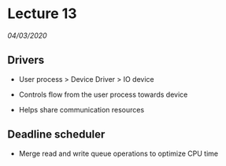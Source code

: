 # Lecture 13
*04/03/2020*

## Drivers
- User process > Device Driver > IO device

- Controls flow from the user process towards device

- Helps share communication resources

## Deadline scheduler
- Merge read and write queue operations to optimize CPU time

